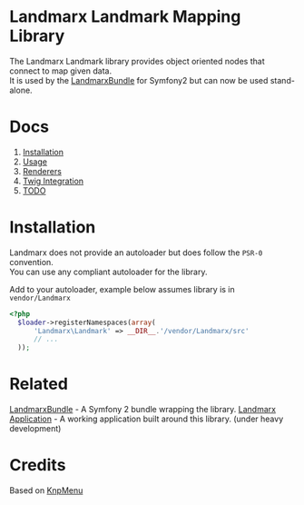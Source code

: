Landmarx Landmark Mapping Library
=================================
The Landmarx Landmark library provides object oriented nodes that connect to map given data.  
It is used by the [LandmarxBundle](https://github.com/ner0tic/LandmarxBundle) for Symfony2 but can now be used stand-alone.

Docs
============
1. [Installation](README.md)
2. [Usage](doc/usage.md)
3. [Renderers](doc/renderers.md)
4. [Twig Integration](doc/twig.md)
5. [TODO](doc/todo.md)



Installation
============
Landmarx does not provide an autoloader but does follow the `PSR-0` convention.  
You can use any compliant autoloader for the library.  

Add to your autoloader, example below assumes library is in `vendor/Landmarx`
```php
<?php
  $loader->registerNamespaces(array(
      'Landmarx\Landmark' => __DIR__.'/vendor/Landmarx/src'
      // ...
  ));
```

Related
============
[LandmarxBundle](https://github.com/ner0tic/LandmarxBundle) - A Symfony 2 bundle wrapping the library.
[Landmarx Application](https://github.com/ner0tic/LandmarxApp) - A working application built around this library. (under heavy development)

Credits
============
Based on [KnpMenu](https://github.com/KnpLabs/KnpMenu)
